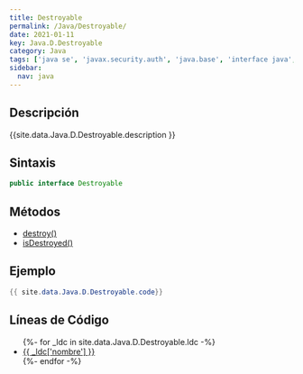 ```yaml
---
title: Destroyable
permalink: /Java/Destroyable/
date: 2021-01-11
key: Java.D.Destroyable
category: Java
tags: ['java se', 'javax.security.auth', 'java.base', 'interface java', 'Java 1.4']
sidebar: 
  nav: java
---
```


## Descripción
{{site.data.Java.D.Destroyable.description }}

## Sintaxis
~~~java
public interface Destroyable
~~~

## Métodos
* [destroy()](/Java/Destroyable/destroy/)
* [isDestroyed()](/Java/Destroyable/isDestroyed/)

## Ejemplo
~~~java
{{ site.data.Java.D.Destroyable.code}}
~~~

## Líneas de Código
<ul>
{%- for _ldc in site.data.Java.D.Destroyable.ldc -%}
   <li>
       <a href="{{_ldc['url'] }}">{{ _ldc['nombre'] }}</a>
   </li>
{%- endfor -%}
</ul>
